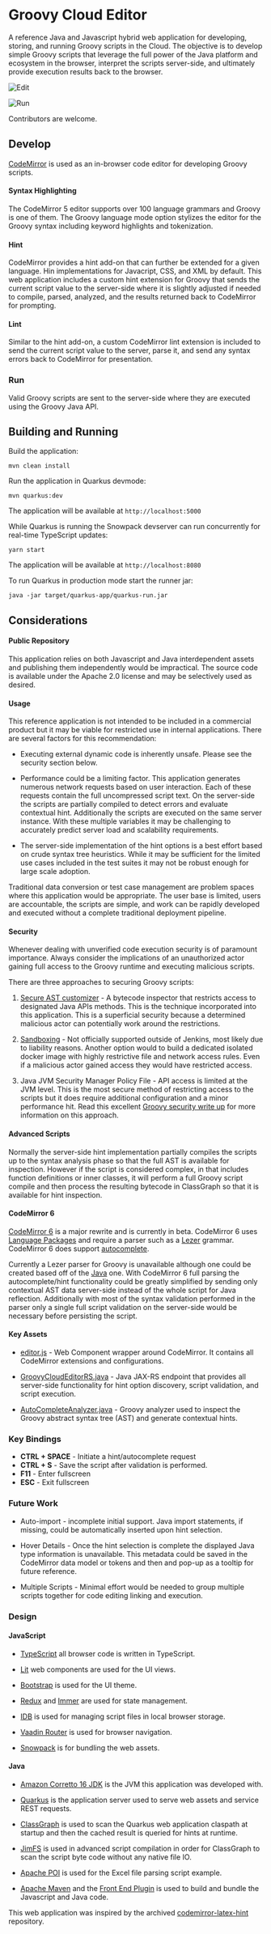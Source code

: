 # Groovy Cloud Editor #

A reference Java and Javascript hybrid web application for developing, storing, and running Groovy scripts in the Cloud. The objective is to develop simple Groovy scripts that leverage the full power of the Java platform and ecosystem in the browser, interpret the scripts server-side, and ultimately provide execution results back to the browser.

![Edit](images/edit.png)

![Run](images/run.png)

Contributors are welcome.


## Develop ##
[CodeMirror](https://codemirror.net/) is used as an in-browser code editor for developing Groovy scripts.

#### Syntax Highlighting ####
The CodeMirror 5 editor supports over 100 language grammars and Groovy is one of them. The Groovy language mode option stylizes the editor for the Groovy syntax including keyword highlights and tokenization.

#### Hint ####
CodeMirror provides a hint add-on that can further be extended for a given language. Hin implementations for Javacript, CSS, and XML by default. This web application includes a custom hint extension for Groovy that sends the current script value to the server-side where it is slightly adjusted if needed to compile, parsed, analyzed, and the results returned back to CodeMirror for prompting.

#### Lint ####
Similar to the hint add-on, a custom CodeMirror lint extension is included to send the current script value to the server, parse it, and send any syntax errors back to CodeMirror for presentation.

### Run ###

Valid Groovy scripts are sent to the server-side where they are executed using the Groovy Java API.

## Building and Running  ##

Build the application:

`mvn clean install`

Run the application in Quarkus devmode:

`mvn quarkus:dev`

The application will be available at `http://localhost:5000`

While Quarkus is running the Snowpack devserver can run concurrently for real-time TypeScript updates:

`yarn start`

The application will be available at `http://localhost:8080`

To run Quarkus in production mode start the runner jar:

`java -jar target/quarkus-app/quarkus-run.jar`

## Considerations ##

#### Public Repository ####
This application relies on both Javascript and Java interdependent assets and publishing them independently would be impractical. The source code is available under the Apache 2.0 license and may be selectively used as desired.

#### Usage ####
This reference application is not intended to be included in a commercial product but it may be viable for restricted use in internal applications. There are several factors for this recommendation:

* Executing external dynamic code is inherently unsafe. Please see the security section below.

* Performance could be a limiting factor. This application generates numerous network requests based on user interaction. Each of these requests contain the full uncompressed script text. On the server-side the scripts are partially compiled to detect errors and evaluate contextual hint. Additionally the scripts are executed on the same server instance. With these multiple variables it may be challenging to accurately predict server load and scalability requirements.

* The server-side implementation of the hint options is a best effort based on crude syntax tree heuristics. While it may be sufficient for the limited use cases included in the test suites it may not be robust enough for large scale adoption.

Traditional data conversion or test case management are problem spaces where this application would be appropriate. The user base is limited, users are accountable, the scripts are simple, and work can be rapidly developed and executed without a complete  traditional deployment pipeline.


#### Security ####

Whenever dealing with unverified code execution security is of paramount importance. Always consider the implications of an unauthorized actor gaining full access to the Groovy runtime and executing malicious scripts.

There are three approaches to securing Groovy scripts:


1. [Secure AST customizer](https://docs.groovy-lang.org/docs/next/html/documentation/core-domain-specific-languages.html#_secure_ast_customizer) - A bytecode inspector that restricts access to designated Java APIs methods. This is the technique incorporated into this application. This is a superficial security because a determined malicious actor can potentially work around the restrictions.

1. [Sandboxing](https://github.com/jenkinsci/groovy-sandbox) - Not officially supported outside of Jenkins, most likely due to liability reasons. Another option would to build a dedicated isolated docker image with highly restrictive file and network access rules. Even if a malicious actor gained access they would have restricted access.

1. Java JVM Security Manager Policy File - API access is limited at the JVM level. This is the most secure method of restricting access to the scripts but it does require additional configuration and a minor performance hit. Read this excellent [Groovy security write up](https://levelup.gitconnected.com/secure-groovy-script-execution-in-a-sandbox-ea39f80ee87) for more information on this approach.

#### Advanced Scripts ####
Normally the server-side hint implementation partially compiles the scripts up to the syntax analysis phase so that the full AST is available for inspection. However if the script is considered complex, in that includes function definitions or inner classes, it will perform a full Groovy script compile and then process the resulting bytecode in ClassGraph so that it is available for hint inspection.


#### CodeMirror 6 ####

[CodeMirror 6](https://codemirror.net/6/) is a major rewrite and is currently in beta. CodeMirror 6 uses [Language Packages](https://codemirror.net/6/examples/lang-package/) and  require a parser such as a [Lezer](https://lezer.codemirror.net/) grammar. CodeMirror 6 does support [autocomplete](https://codemirror.net/6/docs/ref/#autocomplete).

Currently a Lezer parser for Groovy is unavailable although one could be created based off of the [Java](https://github.com/lezer-parser/java/blob/master/src/java.grammar) one.  With CodeMirror 6 full parsing the autocomplete/hint functionality could be greatly simplified by sending only contextual AST data server-side instead of the whole script for Java reflection. Additionally with most of the syntax validation performed in the parser only a single full script validation on the server-side would be necessary before persisting the script.

#### Key Assets ####

* [editor.js](src/main/web/components/editor.ts) - Web Component wrapper around CodeMirror. It contains all CodeMirror extensions and configurations.

* [GroovyCloudEditorRS.java](src/main/java/com/github/aaronanderson/gce/GroovyCloudEditorRS.java) - Java JAX-RS endpoint that provides all server-side functionality for hint option discovery, script validation, and script execution.

* [AutoCompleteAnalyzer.java](src/main/java/com/github/aaronanderson/gce/AutoCompleteAnalyzer.java) - Groovy  analyzer used to inspect the Groovy abstract syntax tree (AST) and generate contextual hints.


### Key Bindings ###

* __CTRL + SPACE__ - Initiate a hint/autocomplete request
* __CTRL + S__  - Save the script after validation is performed.
* __F11__ - Enter fullscreen
* __ESC__ - Exit fullscreen


### Future Work ###

* Auto-import - incomplete initial support. Java import statements, if missing, could be automatically inserted upon hint selection.

* Hover Details - Once the hint selection is complete the displayed Java type information is unavailable. This metadata could be saved in the CodeMirror data model or tokens and then and pop-up as a tooltip for future reference.

* Multiple Scripts - Minimal effort would be needed to group multiple scripts together for code editing linking and execution.         


### Design ###

#### JavaScript ####

* [TypeScript](https://www.typescriptlang.org/) all browser code is written in TypeScript.

* [Lit](https://lit.dev/) web components are used for the UI views.

* [Bootstrap](https://getbootstrap.com/) is used for the UI theme.

* [Redux](https://redux.js.org/) and [Immer](https://immerjs.github.io/immer/) are used for state management.

* [IDB](https://github.com/jakearchibald/idb#readme) is used for managing script files in local browser storage.

* [Vaadin Router](https://vaadin.com/router) is used for browser navigation.

* [Snowpack](https://www.snowpack.dev/) is for bundling the web assets.

#### Java ####

* [Amazon Corretto 16 JDK](https://docs.aws.amazon.com/corretto/latest/corretto-16-ug/downloads-list.html) is the JVM this application was developed with.

* [Quarkus](https://quarkus.io/) is the application server used to serve web assets and service REST requests.

* [ClassGraph](https://github.com/classgraph/classgraph) is used to scan the Quarkus web application claspath at startup and then the cached result is queried for hints at runtime.

* [JimFS](https://github.com/google/jimfs) is used in advanced script compilation in order for ClassGraph to scan the script byte code without any native file IO.

* [Apache POI](https://poi.apache.org/) is used for the Excel file parsing script example.

* [Apache Maven](https://maven.apache.org/) and the [Front End Plugin](https://github.com/eirslett/frontend-maven-plugin) is used to build and bundle the Javascript and Java code.



This web application was inspired by the archived [codemirror-latex-hint](https://github.com/jun-sheaf/codemirror-latex-hint) repository.
